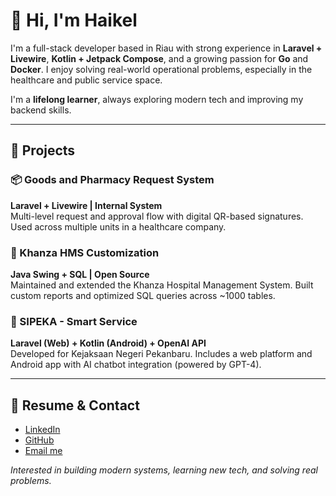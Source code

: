 # 👋 Hi, I'm Haikel

I'm a full-stack developer based in Riau with strong experience in **Laravel + Livewire**, **Kotlin + Jetpack Compose**, and a growing passion for **Go** and **Docker**. I enjoy solving real-world operational problems, especially in the healthcare and public service space.

I'm a **lifelong learner**, always exploring modern tech and improving my backend skills.

---

## 🔧 Projects

### 📦 Goods and Pharmacy Request System
**Laravel + Livewire | Internal System**  
Multi-level request and approval flow with digital QR-based signatures. Used across multiple units in a healthcare company.

### 🏥 Khanza HMS Customization
**Java Swing + SQL | Open Source**  
Maintained and extended the Khanza Hospital Management System. Built custom reports and optimized SQL queries across ~1000 tables.

### 🤖 SIPEKA - Smart Service
**Laravel (Web) + Kotlin (Android) + OpenAI API**  
Developed for Kejaksaan Negeri Pekanbaru. Includes a web platform and Android app with AI chatbot integration (powered by GPT-4).

---

## 📄 Resume & Contact

- [LinkedIn](https://linkedin.com/in/haikel-oksama-a3b965154)
- [GitHub](https://github.com/HaikelOksama)
- [Email me](mailto:haikel.oksama@gmail.com)

_Interested in building modern systems, learning new tech, and solving real problems._
